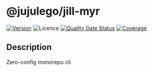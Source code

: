 # @jujulego/jill-myr
[![Version](https://img.shields.io/npm/v/@jujulego/jill-myr)](https://www.npmjs.com/package/@jujulego/jill-myr)
![Licence](https://img.shields.io/github/license/jujulego/jill)
[![Quality Gate Status](https://sonarcloud.io/api/project_badges/measure?project=jujulego_jill-myr&metric=alert_status)](https://sonarcloud.io/dashboard?id=jujulego_jill-myr)
[![Coverage](https://sonarcloud.io/api/project_badges/measure?project=jujulego_jill-myr&metric=coverage)](https://sonarcloud.io/dashboard?id=jujulego_jill-myr)

## Description
Zero-config monorepo cli
